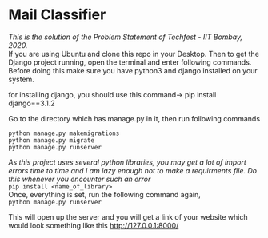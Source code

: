 # Mail Classifier
<i>This is the solution of the Problem Statement of Techfest - IIT Bombay, 2020.</i><br>
If you are using Ubuntu and clone this repo in your Desktop. Then to get the Django project running, open the terminal and enter following commands. Before doing this make sure you have python3 and django installed on your system.

for installing django, you should use this command-> 
pip install django==3.1.2

Go to the directory which has manage.py in it, then run following commands
```
python manage.py makemigrations
python manage.py migrate
python manage.py runserver
```
<i>As this project uses several python libraries, you may get a lot of import errors time to time and I am lazy enough not to make a requirments file. Do this whenever you encounter such an error </i><br>
```pip install <name_of_library>```<br>
Once, everything is set, run the following command again,<br>
```python manage.py runserver```<br>

This will open up the server and you will get a link of your website which would look something like this http://127.0.0.1:8000/
